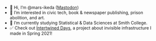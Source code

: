 - 👋 Hi, I’m @mars-ikeda (<a rel="me" href="https://data-folks.masto.host/@Mars_Ikeda">Mastodon</a>)
- 👀 I’m interested in civic tech, book & newspaper publishing, prison abolition, and art.
- 🧠 I’m currently studying Statistical & Data Sciences at Smith College.
- ✅ Check out [Intertwined Days](https://intertwineddays.mailchimpsites.com/ "Invisible Infrastructure is fascinating. Click to learn more!"), a project about invisible infrastructure I made in Spring 2021!

<!---
mars-ikeda/mars-ikeda is a ✨ special ✨ repository because its `README.md` (this file) appears on your GitHub profile.
You can click the Preview link to take a look at your changes.
--->
